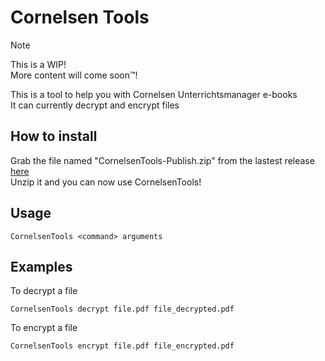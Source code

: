 # Cornelsen Tools
> [!NOTE]
> This is a WIP!  
> More content will come soon™!

This is a tool to help you with Cornelsen Unterrichtsmanager e-books  
It can currently decrypt and encrypt files

## How to install
Grab the file named "CornelsenTools-Publish.zip" from the lastest release [here](https://github.com/Fynn93/CornelsenTools/releases/latest)  
Unzip it and you can now use CornelsenTools!

## Usage
```batch
CornelsenTools <command> arguments
```

## Examples
To decrypt a file
```batch
CornelsenTools decrypt file.pdf file_decrypted.pdf
```

To encrypt a file
```batch
CornelsenTools encrypt file.pdf file_encrypted.pdf
```
